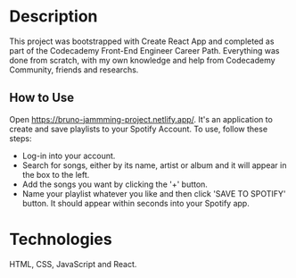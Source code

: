 # Description

This project was bootstrapped with Create React App and completed as part of the Codecademy Front-End Engineer Career Path. Everything was done from scratch, with my own knowledge and help from Codecademy Community, friends and researchs.

## How to Use

Open <https://bruno-jammming-project.netlify.app/>. It's an application to create and save playlists to your Spotify Account. To use, follow these steps:

* Log-in into your account.
* Search for songs, either by its name, artist or album and it will appear in the box to the left.
* Add the songs you want by clicking the '+' button.
* Name your playlist whatever you like and then click 'SAVE TO SPOTIFY' button. It should appear within seconds into your Spotify app.

# Technologies
HTML, CSS, JavaScript and React.
